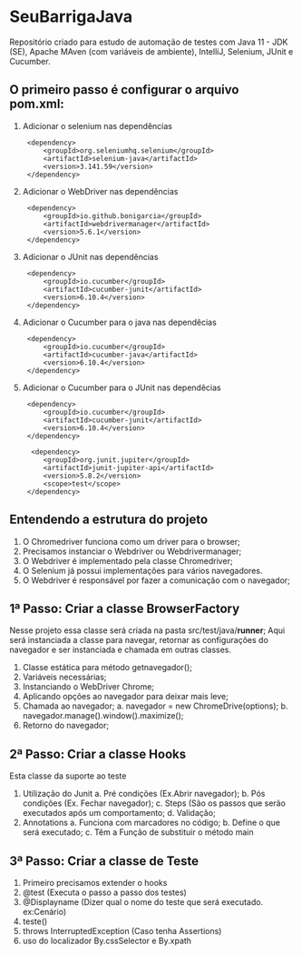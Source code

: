 # SeuBarrigaJava

Repositório criado para estudo de automação de testes com Java 11 - JDK (SE), Apache MAven (com variáveis de ambiente), IntelliJ, Selenium, JUnit e Cucumber.

O primeiro passo é configurar o arquivo **pom.xml**:
- 
1. Adicionar o selenium nas dependências
   <!-- https://mvnrepository.com/artifact/org.seleniumhq.selenium/selenium-java -->
        <dependency>
            <groupId>org.seleniumhq.selenium</groupId>
            <artifactId>selenium-java</artifactId>
            <version>3.141.59</version>
        </dependency>

2. Adicionar o WebDriver nas dependências
   <!-- https://mvnrepository.com/artifact/io.github.bonigarcia/webdrivermanager -->
        <dependency>
            <groupId>io.github.bonigarcia</groupId>
            <artifactId>webdrivermanager</artifactId>
            <version>5.6.1</version>
        </dependency>
3. Adicionar o JUnit nas dependências
   <!-- https://mvnrepository.com/artifact/io.cucumber/cucumber-junit -->
        <dependency>
            <groupId>io.cucumber</groupId>
            <artifactId>cucumber-junit</artifactId>
            <version>6.10.4</version>
        </dependency>
4. Adicionar o Cucumber para o java nas dependêcias
   <!-- https://mvnrepository.com/artifact/io.cucumber/cucumber-java -->
        <dependency>
            <groupId>io.cucumber</groupId>
            <artifactId>cucumber-java</artifactId>
            <version>6.10.4</version>
        </dependency>
5. Adicionar o Cucumber para o JUnit nas dependêcias
   <!-- https://mvnrepository.com/artifact/io.cucumber/cucumber-junit -->
        <dependency>
            <groupId>io.cucumber</groupId>
            <artifactId>cucumber-junit</artifactId>
            <version>6.10.4</version>
        </dependency>

         <dependency>
            <groupId>org.junit.jupiter</groupId>
            <artifactId>junit-jupiter-api</artifactId>
            <version>5.8.2</version>
            <scope>test</scope>
        </dependency>

Entendendo a estrutura do projeto
-
1. O Chromedriver funciona como um driver para o browser;
2. Precisamos instanciar o Webdriver ou Webdrivermanager;
3. O Webdriver é implementado pela classe Chromedriver;
4. O Selenium já possui implementações para vários navegadores.
5. O Webdriver é responsável por fazer a comunicação com o navegador;

1ª Passo: Criar a classe BrowserFactory
-
Nesse projeto essa classe será criada na pasta src/test/java/**runner**;
Aqui será instanciada a classe para navegar, retornar as configurações do navegador e ser instanciada e chamada em outras classes.

1. Classe estática para método getnavegador();
2. Variáveis necessárias;
3. Instanciando o WebDriver Chrome;
4. Aplicando opções ao navegador para deixar mais leve;
5. Chamada ao navegador;
   a. navegador = new ChromeDrive(options);
   b. navegador.manage().window().maximize();
6. Retorno do navegador;

2ª Passo: Criar a classe Hooks
-
Esta classe da suporte ao teste

1. Utilização do Junit
   a. Pré condições (Ex.Abrir navegador);
   b. Pós condições (Ex. Fechar navegador);
   c. Steps (São os passos que serão executados após um comportamento;
   d. Validação;
2. Annotations
   a. Funciona com marcadores no código;
   b. Define o que será executado;
   c. Têm a Função de substituir o método main

3ª Passo: Criar a classe de Teste
-
1. Primeiro precisamos extender o hooks
2. @test (Executa o passo a passo dos testes)
3. @Displayname (Dizer qual o nome do teste que será executado. ex:Cenário)
4. teste() 
5. throws InterruptedException (Caso tenha Assertions)
6. uso do localizador By.cssSelector e By.xpath
